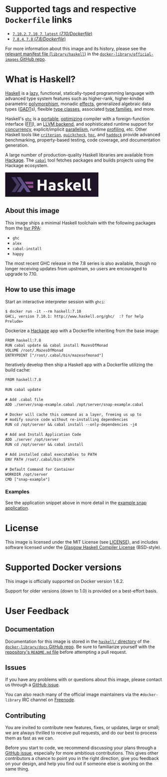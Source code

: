 # Supported tags and respective `Dockerfile` links

-	[`7.10.2`, `7.10`, `7`, `latest` (*7.10/Dockerfile*)](https://github.com/freebroccolo/docker-haskell/blob/da915d2dd59b7a9817606a2bb5d32d1d305bc1da/7.10/Dockerfile)
-	[`7.8.4`, `7.8` (*7.8/Dockerfile*)](https://github.com/freebroccolo/docker-haskell/blob/da915d2dd59b7a9817606a2bb5d32d1d305bc1da/7.8/Dockerfile)

For more information about this image and its history, please see the [relevant manifest file (`library/haskell`)](https://github.com/docker-library/official-images/blob/master/library/haskell) in the [`docker-library/official-images` GitHub repo](https://github.com/docker-library/official-images).

# What is Haskell?

[Haskell](http://www.haskell.org) is a [lazy](http://en.wikibooks.org/wiki/Haskell/Laziness), functional, statically-typed programming language with advanced type system features such as higher-rank, higher-kinded parametric [polymorphism](http://en.wikibooks.org/wiki/Haskell/Polymorphism), monadic [effects](http://en.wikibooks.org/wiki/Haskell/Understanding_monads/IO), generalized algebraic data types ([GADT](http://en.wikibooks.org/wiki/Haskell/GADT)s), flexible [type classes](http://en.wikibooks.org/wiki/Haskell/Advanced_type_classes), associated [type families](http://en.wikipedia.org/wiki/Type_family), and more.

Haskell's [`ghc`](http://www.haskell.org/ghc) is a [portable](https://ghc.haskell.org/trac/ghc/wiki/Platforms), [optimizing](http://benchmarksgame.alioth.debian.org/u64q/haskell.php) compiler with a foreign-function interface ([FFI](http://en.wikibooks.org/wiki/Haskell/FFI)), an [LLVM backend](https://www.haskell.org/ghc/docs/7.8.3/html/users_guide/code-generators.html), and sophisticated runtime support for [concurrency](http://en.wikibooks.org/wiki/Haskell/Concurrency), explicit/implicit [parallelism](http://community.haskell.org/~simonmar/pcph/), runtime [profiling](http://www.haskell.org/haskellwiki/ThreadScope), etc. Other Haskell tools like [`criterion`](http://www.serpentine.com/criterion/tutorial.html), [`quickcheck`](https://www.fpcomplete.com/user/pbv/an-introduction-to-quickcheck-testing), [`hpc`](http://www.haskell.org/haskellwiki/Haskell_program_coverage#Examples), and [`haddock`](http://en.wikipedia.org/wiki/Haddock_%28software%29) provide advanced benchmarking, property-based testing, code coverage, and documentation generation.

A large number of production-quality Haskell libraries are available from [Hackage](https://hackage.haskell.org). The [`cabal`](https://www.fpcomplete.com/user/simonmichael/how-to-cabal-install) tool fetches packages and builds projects using the Hackage ecosystem.

![logo](https://raw.githubusercontent.com/docker-library/docs/master/haskell/logo.png)

## About this image

This image ships a minimal Haskell toolchain with the following packages from the [hvr PPA](https://launchpad.net/~hvr/+archive/ubuntu/ghc):

-	`ghc`
-	`alex`
-	`cabal-install`
-	`happy`

The most recent GHC release in the 7.8 series is also available, though no longer receiving updates from upstream, so users are encouraged to upgrade to 7.10.

## How to use this image

Start an interactive interpreter session with `ghci`:

	$ docker run -it --rm haskell:7.10
	GHCi, version 7.10.1: http://www.haskell.org/ghc/  :? for help
	Prelude>

Dockerize a [Hackage](http://hackage.haskell.org) app with a Dockerfile inheriting from the base image:

	FROM haskell:7.8
	RUN cabal update && cabal install MazesOfMonad
	VOLUME /root/.MazesOfMonad
	ENTRYPOINT ["/root/.cabal/bin/mazesofmonad"]

Iteratively develop then ship a Haskell app with a Dockerfile utilizing the build cache:

	FROM haskell:7.8
	
	RUN cabal update
	
	# Add .cabal file
	ADD ./server/snap-example.cabal /opt/server/snap-example.cabal
	
	# Docker will cache this command as a layer, freeing us up to
	# modify source code without re-installing dependencies
	RUN cd /opt/server && cabal install --only-dependencies -j4
	
	# Add and Install Application Code
	ADD ./server /opt/server
	RUN cd /opt/server && cabal install
	
	# Add installed cabal executables to PATH
	ENV PATH /root/.cabal/bin:$PATH
	
	# Default Command for Container
	WORKDIR /opt/server
	CMD ["snap-example"]

### Examples

See the application snippet above in more detail in the [example snap application](https://github.com/freebroccolo/docker-haskell/tree/master/examples/7.8.3/snap).

# License

This image is licensed under the MIT License (see [LICENSE](https://github.com/darinmorrison/docker-haskell/blob/master/LICENSE)), and includes software licensed under the [Glasgow Haskell Compiler License](https://www.haskell.org/ghc/license) (BSD-style).

# Supported Docker versions

This image is officially supported on Docker version 1.6.2.

Support for older versions (down to 1.0) is provided on a best-effort basis.

# User Feedback

## Documentation

Documentation for this image is stored in the [`haskell/` directory](https://github.com/docker-library/docs/tree/master/haskell) of the [`docker-library/docs` GitHub repo](https://github.com/docker-library/docs). Be sure to familiarize yourself with the [repository's `README.md` file](https://github.com/docker-library/docs/blob/master/README.md) before attempting a pull request.

## Issues

If you have any problems with or questions about this image, please contact us through a [GitHub issue](https://github.com/freebroccolo/docker-haskell/issues).

You can also reach many of the official image maintainers via the `#docker-library` IRC channel on [Freenode](https://freenode.net).

## Contributing

You are invited to contribute new features, fixes, or updates, large or small; we are always thrilled to receive pull requests, and do our best to process them as fast as we can.

Before you start to code, we recommend discussing your plans through a [GitHub issue](https://github.com/freebroccolo/docker-haskell/issues), especially for more ambitious contributions. This gives other contributors a chance to point you in the right direction, give you feedback on your design, and help you find out if someone else is working on the same thing.
